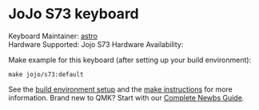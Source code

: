 # JoJo S73 keyboard

Keyboard Maintainer: [astro](https://github.com/yulei)  
Hardware Supported: Jojo S73
Hardware Availability: 

Make example for this keyboard (after setting up your build environment):

    make jojo/s73:default

See the [build environment setup](https://docs.qmk.fm/#/getting_started_build_tools) and the [make instructions](https://docs.qmk.fm/#/getting_started_make_guide) for more information. Brand new to QMK? Start with our [Complete Newbs Guide](https://docs.qmk.fm/#/newbs).
